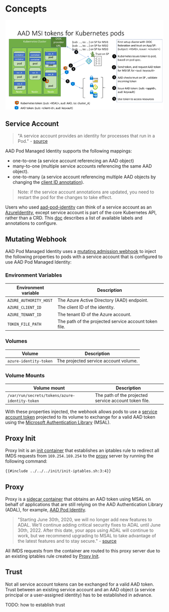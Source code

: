 # Concepts

![Flow Diagram][1]

## Service Account

> "A service account provides an identity for processes that run in a Pod." - [source][2]

AAD Pod Managed Identity supports the following mappings:

* one-to-one (a service account referencing an AAD object)
* many-to-one (multiple service accounts referencing the same AAD object).
* one-to-many (a service account referencing multiple AAD objects by changing the [client ID annotation][15]).

> Note: if the service account annotations are updated, you need to restart the pod for the changes to take effect.

Users who used [aad-pod-identity][3] can think of a service account as an [AzureIdentity][4], except service account is part of the core Kubernetes API, rather than a CRD. This [doc][5] describes a list of available labels and annotations to configure.

## Mutating Webhook

AAD Pod Managed Identity uses a [mutating admission webhook][6] to inject the following properties to pods with a service account that is configured to use AAD Pod Managed Identity:

### Environment Variables

| Environment variable   | Description                                           |
| ---------------------- | ----------------------------------------------------- |
| `AZURE_AUTHORITY_HOST` | The Azure Active Directory (AAD) endpoint.            |
| `AZURE_CLIENT_ID`      | The client ID of the identity.                        |
| `AZURE_TENANT_ID`      | The tenant ID of the Azure account.                   |
| `TOKEN_FILE_PATH`      | The path of the projected service account token file. |

### Volumes

| Volume                 | Description                           |
| ---------------------- | ------------------------------------- |
| `azure-identity-token` | The projected service account volume. |

### Volume Mounts

| Volume mount                                   | Description                                           |
| ---------------------------------------------- | ----------------------------------------------------- |
| `/var/run/secrets/tokens/azure-identity-token` | The path of the projected service account token file. |

With these properties injected, the webhook allows pods to use a [service account token][7] projected to its volume to exchange for a valid AAD token using the [Microsoft Authentication Library][8] (MSAL).

## Proxy Init

Proxy Init is an [init container][9] that establishes an iptables rule to redirect all IMDS requests from `169.254.169.254` to the [proxy][10] server by running the following command:

```sh
{{#include ../../../init/init-iptables.sh:3:4}}
```

## Proxy

Proxy is a [sidecar container][11] that obtains an AAD token using MSAL on behalf of applications that are still relying on the AAD Authentication Library (ADAL), for example, [AAD Pod Identity][3].

> "Starting June 30th, 2020, we will no longer add new features to ADAL. We'll continue adding critical security fixes to ADAL until June 30th, 2022. After this date, your apps using ADAL will continue to work, but we recommend upgrading to MSAL to take advantage of the latest features and to stay secure." - [source][12]

All IMDS requests from the container are routed to this proxy server due to an existing iptables rule created by [Proxy Init][13].

## Trust

Not all service account tokens can be exchanged for a valid AAD token. Trust between an existing service account and an AAD object (a service principal or a user-assigned identity) has to be established in advance.

TODO: how to establish trust

[1]: ./images/flow-diagram.png

[2]: https://kubernetes.io/docs/tasks/configure-pod-container/configure-service-account/

[3]: https://github.com/Azure/aad-pod-identity

[4]: https://azure.github.io/aad-pod-identity/docs/concepts/azureidentity/

[5]: ../topics/service-account-labels-and-annotations.html

[6]: https://kubernetes.io/docs/reference/access-authn-authz/extensible-admission-controllers/

[7]: https://kubernetes.io/docs/tasks/configure-pod-container/configure-service-account/#service-account-token-volume-projection

[8]: https://docs.microsoft.com/en-us/azure/active-directory/develop/msal-overview

[9]: https://kubernetes.io/docs/concepts/workloads/pods/init-containers/

[10]: #proxy

[11]: https://docs.microsoft.com/en-us/azure/architecture/patterns/sidecar

[12]: https://docs.microsoft.com/en-us/azure/active-directory/develop/msal-migration#frequently-asked-questions-faq

[13]: #proxy-init

[14]: https://docs.microsoft.com/en-us/azure/active-directory/managed-identities-azure-resources/overview

[15]: ../topics/labels-and-annotations.html#annotations
